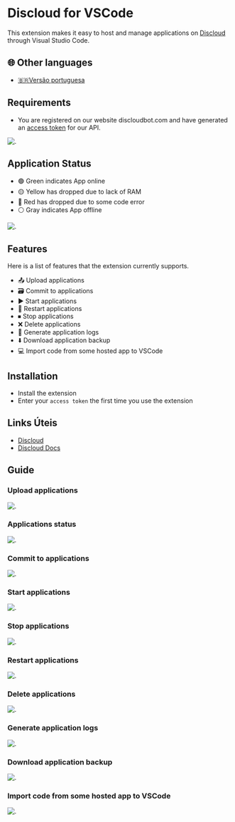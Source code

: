 # Discloud for VSCode

This extension makes it easy to host and manage applications on [Discloud](https://discloudbot.com) through Visual Studio Code.

## 🌐 Other languages

- [🇧🇷Versão portuguesa](./README.md)

## Requirements

- You are registered on our website discloudbot.com and have generated an [access token](https://docs.discloudbot.com/v/en/suport/commands/api) for our API.

![.](https://media.discordapp.net/attachments/685903739130740759/1016822188839551026/token.gif)

## Application Status

- 🟢 Green indicates App online
- 🟡 Yellow has dropped due to lack of RAM
- 🔴 Red has dropped due to some code error
- ⚪ Gray indicates App offline

![.](https://media.discordapp.net/attachments/685903739130740759/1016818276828979300/stats.png)

## Features

Here is a list of features that the extension currently supports.

- 📤 Upload applications
- 🗃 Commit to applications
- ▶️ Start applications
- 🔁 Restart applications
- ⏹ Stop applications
- ❌ Delete applications
- 📜 Generate application logs
- ⬇️ Download application backup
- 💻 Import code from some hosted app to VSCode

## Installation

- Install the extension
- Enter your `access token` the first time you use the extension

## Links Úteis

- [Discloud](https://discloud.app)
- [Discloud Docs](https://docs.discloudbot.com/v/en/)

## Guide

### Upload applications

![.](https://media.discordapp.net/attachments/685903739130740759/1016803343995244667/up.gif)

### Applications status

![.](https://media.discordapp.net/attachments/685903739130740759/1016803254350389259/status.gif)

### Commit to applications

![.](https://media.discordapp.net/attachments/685903739130740759/1016803068345602058/commit.gif)

### Start applications

![.](https://media.discordapp.net/attachments/685903739130740759/1016803225279676416/start.gif)

### Stop applications

![.](https://media.discordapp.net/attachments/685903739130740759/1016803291805515846/stop.gif)

### Restart applications

![.](https://media.discordapp.net/attachments/685903739130740759/1016803186293624893/restart.gif)

### Delete applications

![.](https://media.discordapp.net/attachments/685903739130740759/1016803094899724399/del.gif)

### Generate application logs

![.](https://media.discordapp.net/attachments/685903739130740759/1016803145038430238/logs.gif)

### Download application backup

![.](https://media.discordapp.net/attachments/685903739130740759/1016803030563311636/backup.gif)

### Import code from some hosted app to VSCode

![.](https://media.discordapp.net/attachments/685903739130740759/1016803117788049408/import.gif)
